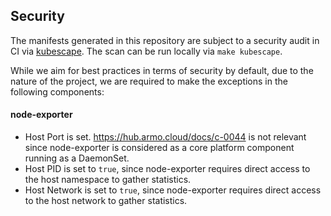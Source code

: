 ## Security

The manifests generated in this repository are subject to a security audit in CI via [kubescape](https://github.com/armosec/kubescape).
The scan can be run locally via `make kubescape`.

While we aim for best practices in terms of security by default, due to the nature of the project, we are required to make the exceptions in the following components:

#### node-exporter
* Host Port is set. https://hub.armo.cloud/docs/c-0044 is not relevant since node-exporter is considered as a core platform component running as a DaemonSet.
* Host PID is set to `true`, since node-exporter requires direct access to the host namespace to gather statistics.
* Host Network is set to `true`, since node-exporter requires direct access to the host network to gather statistics.
